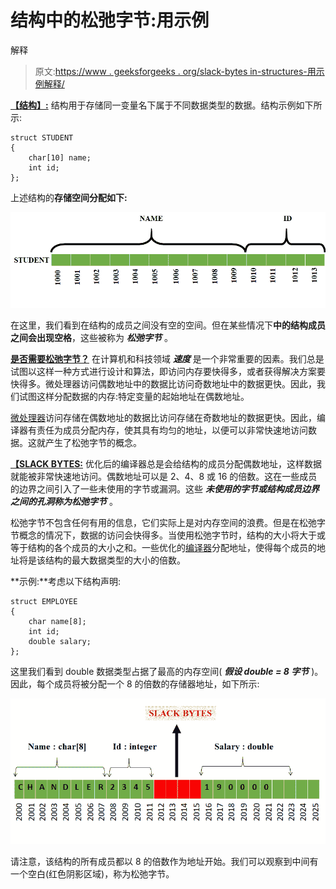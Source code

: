 # 结构中的松弛字节:用示例

解释

> 原文:[https://www . geeksforgeeks . org/slack-bytes in-structures-用示例解释/](https://www.geeksforgeeks.org/slack-bytes-in-structures-explained-with-example/)

[**<u>【结构】</u>**](https://www.geeksforgeeks.org/structures-c/)**<u>:</u>**
结构用于存储同一变量名下属于不同数据类型的数据。结构示例如下所示:

```
struct STUDENT
{
    char[10] name;
    int id;
};
```

上述结构的**存储空间分配如下:**

![](img/eb153cdfc362169b307ff57906978d39.png)

在这里，我们看到在结构的成员之间没有空的空间。但在某些情况下**中的结构成员之间会出现空格**，这些被称为 ***松弛字节*** 。

**<u>是否需要松弛字节？</u>**
在计算机和科技领域 ***速度*** 是一个非常重要的因素。我们总是试图以这样一种方式进行设计和算法，即访问内存要快得多，或者获得解决方案要快得多。微处理器访问偶数地址中的数据比访问奇数地址中的数据更快。因此，我们试图这样分配数据的内存:特定变量的起始地址在偶数地址。

[微处理器](https://www.geeksforgeeks.org/microprocessor-tutorials/)访问存储在偶数地址的数据比访问存储在奇数地址的数据更快。因此，编译器有责任为成员分配内存，使其具有均匀的地址，以便可以非常快速地访问数据。这就产生了松弛字节的概念。

**<u>【SLACK BYTES:</u>**
优化后的编译器总是会给结构的成员分配偶数地址，这样数据就能被非常快速地访问。偶数地址可以是 2、4、8 或 16 的倍数。这在一些成员的边界之间引入了一些未使用的字节或漏洞。这些 ***未使用的字节或结构成员边界之间的孔洞称为松弛字节*** 。

松弛字节不包含任何有用的信息，它们实际上是对内存空间的浪费。但是在松弛字节概念的情况下，数据的访问会快得多。当使用松弛字节时，结构的大小将大于或等于结构的各个成员的大小之和。一些优化的[编译器](https://www.geeksforgeeks.org/introduction-of-compiler-design/)分配地址，使得每个成员的地址将是该结构的最大数据类型的大小的倍数。

**示例:**考虑以下结构声明:

```
struct EMPLOYEE
{
    char name[8];
    int id;
    double salary;
};
```

这里我们看到 double 数据类型占据了最高的内存空间( ***假设 double = 8 字节*** )。因此，每个成员将被分配一个 8 的倍数的存储器地址，如下所示:

![](img/588fafa50c0f967b1fcf2a7c08c01ee3.png)

请注意，该结构的所有成员都以 8 的倍数作为地址开始。我们可以观察到中间有一个空白(红色阴影区域)，称为松弛字节。